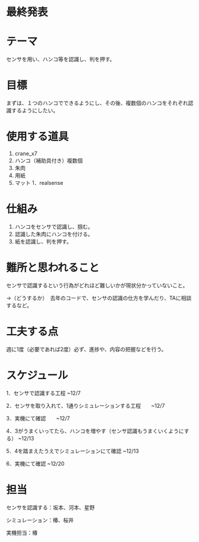 # 最終発表

# テーマ
センサを用い、ハンコ等を認識し、判を押す。


# 目標
まずは、１つのハンコでできるようにし、その後、複数個のハンコをそれぞれ認識するようにしたい。

# 使用する道具
1. crane_x7
1. ハンコ（補助具付き）複数個
1. 朱肉
1. 用紙
1. マット
1．realsense


# 仕組み
1. ハンコをセンサで認識し、掴む。
2. 認識した朱肉にハンコを付ける。
3. 紙を認識し、判を押す。

#  難所と思われること
センサで認識するという行為がどれほど難しいかが現状分かっていないこと。

  →（どうするか）　去年のコードで、センサの認識の仕方を学んだり、TAに相談するなど。

# 工夫する点
週に1度（必要であれば2度）必ず、進捗や、内容の把握などを行う。

#  スケジュール
1．センサで認識する工程    ~12/7

2．センサを取り入れて、1通りシミュレーションする工程　　~12/7

3．実機にて確認　　~12/7

4．3がうまくいってたら、ハンコを増やす（センサ認識もうまくいくようにする）  ~12/13

5．4を踏まえたうえでシミュレーションにて確認    ~12/13

6．実機にて確認   ~12/20


# 担当
センサを認識する：坂本、河本、星野

シミュレーション：椿、桜井

実機担当：椿

